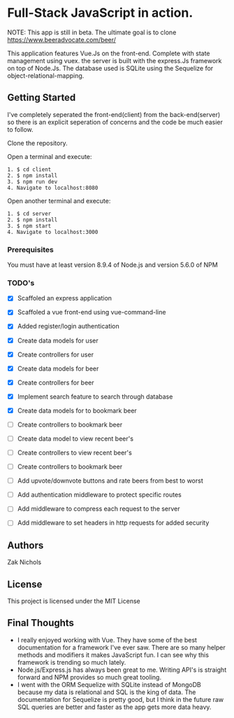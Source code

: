 # Full-Stack JavaScript in action.

NOTE: This app is still in beta. The ultimate goal is to clone https://www.beeradvocate.com/beer/

This application features Vue.Js on the front-end. Complete with state management using vuex. the server is built with the express.Js framework on top of Node.Js. The database used is SQLite using the Sequelize for object-relational-mapping.

## Getting Started

I've completely seperated the front-end(client) from the back-end(server) so there is an explicit seperation of concerns and the code be much easier to follow.

Clone the repository.

Open a terminal and execute:

```
1. $ cd client
2. $ npm install
3. $ npm run dev
4. Navigate to localhost:8080
```
Open another terminal and execute:

```
1. $ cd server
2. $ npm install
3. $ npm start
4. Navigate to localhost:3000
```

### Prerequisites

You must have at least version 8.9.4 of Node.js and version 5.6.0 of NPM

### TODO's

- [x] Scaffoled an express application
- [x] Scaffoled a vue front-end using vue-command-line
- [x] Added register/login authentication
- [x] Create data models for user
- [x] Create controllers for user
- [x] Create data models for beer
- [x] Create controllers for beer
- [x] Implement search feature to search through database
- [x] Create data models for to bookmark beer
- [ ] Create controllers to bookmark beer
- [ ] Create data model to view recent beer's
- [ ] Create controllers to view recent beer's
- [ ] Create controllers to bookmark beer
- [ ] Add upvote/downvote buttons and rate beers from best to worst
- [ ] Add authentication middleware to protect specific routes
- [ ] Add middleware to compress each request to the server
- [ ] Add middleware to set headers in http requests for added security


## Authors

Zak Nichols

## License

This project is licensed under the MIT License

## Final Thoughts

* I really enjoyed working with Vue. They have some of the best documentation for a framework I've ever saw. There are so many helper methods and modifiers it makes JavaScript fun. I can see why this framework is trending so much lately.
* Node.js/Express.js has always been great to me. Writing API's is straight forward and NPM provides so much great tooling.
* I went with the ORM Sequelize with SQLite instead of MongoDB because my data is relational and SQL is the king of data. The documentation for Sequelize is pretty good, but I think in the future raw SQL queries are better and faster as the app gets more data heavy.
